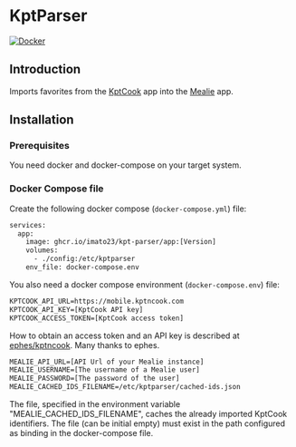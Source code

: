 # KptParser

[![Docker](https://github.com/imato23/kpt-parser/actions/workflows/docker-publish.yml/badge.svg)](https://github.com/imato23/kpt-parser/actions/workflows/docker-publish.yml)

## Introduction

Imports favorites from the [KptCook](https://www.kptncook.com) app into the [Mealie](https://mealie.io) app.

## Installation

### Prerequisites

You need docker and docker-compose on your target system.

### Docker Compose file

Create the following docker compose (`docker-compose.yml`) file:

``` dockerfile
services:
  app:
    image: ghcr.io/imato23/kpt-parser/app:[Version]
    volumes:
      - ./config:/etc/kptparser
    env_file: docker-compose.env
```

You also need a docker compose environment (`docker-compose.env`) file:

``` dockerfile
KPTCOOK_API_URL=https://mobile.kptncook.com
KPTCOOK_API_KEY=[KptCook API key]
KPTCOOK_ACCESS_TOKEN=[KptCook access token]
```
How to obtain an access token and an API key is described at [ephes/kptncook](https://github.com/ephes/kptncook#environment). Many thanks to ephes.

``` dockerfile
MEALIE_API_URL=[API Url of your Mealie instance]
MEALIE_USERNAME=[The username of a Mealie user]
MEALIE_PASSWORD=[The password of the user]
MEALIE_CACHED_IDS_FILENAME=/etc/kptparser/cached-ids.json
```
The file, specified in the environment variable "MEALIE_CACHED_IDS_FILENAME", caches the already imported KptCook identifiers.
The file (can be initial empty) must exist in the path configured as binding in the docker-compose file.




